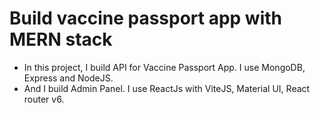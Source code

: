 # Build vaccine passport app with MERN stack
  * In this project, I build API for Vaccine Passport App. I use MongoDB, Express and NodeJS.
  * And I build Admin Panel. I use ReactJs with ViteJS, Material UI, React router v6.  
